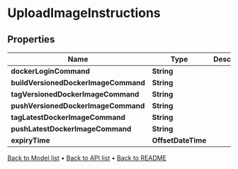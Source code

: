 

# UploadImageInstructions



## Properties

| Name | Type | Description | Notes |
|------------ | ------------- | ------------- | -------------|
|**dockerLoginCommand** | **String** |  |  |
|**buildVersionedDockerImageCommand** | **String** |  |  |
|**tagVersionedDockerImageCommand** | **String** |  |  |
|**pushVersionedDockerImageCommand** | **String** |  |  |
|**tagLatestDockerImageCommand** | **String** |  |  [optional] |
|**pushLatestDockerImageCommand** | **String** |  |  [optional] |
|**expiryTime** | **OffsetDateTime** |  |  [optional] |



[Back to Model list](../README.md#documentation-for-models) &#8226; [Back to API list](../README.md#documentation-for-api-endpoints) &#8226; [Back to README](../README.md)


